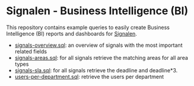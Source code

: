 # Signalen - Business Intelligence (BI)

This repository contains example queries to easily create Business Intelligence (BI) reports and dashboards for [Signalen](https://www.signalen.org).

- [signals-overview.sql](./sql/signals-overview.sql): an overview of signals with the most important related fields
- [signals-areas.sql](./sql/signals-areas.sql): for all signals retrieve the matching areas for all area types
- [signals-sla.sql](./sql/signals-sla.sql): for all signals retrieve the deadline and deadline*3.
- [users-per-department.sql](./sql/users-per-department.sql): retrieve the users per department

